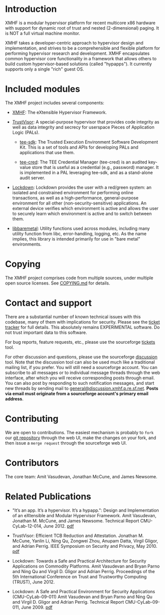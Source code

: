 Introduction
============

XMHF is a modular hypervisor platform for recent multicore x86
hardware with support for dynamic root of trust and nested
(2-dimensional) paging.  It is NOT a full virtual machine monitor.

XMHF takes a developer-centric approach to hypervisor design and
implementation, and strives to be a comprehensible and flexible
platform for performing hypervisor research and development. XMHF
encapsulates common hypervisor core functionality in a framework that
allows others to build custom hypervisor-based solutions (called
"hypapps"). It currently supports only a single "rich" guest OS.

Included modules
================

The XMHF project includes several components:

* [XMHF](xmhf): The eXtensible Hypervisor Framework.

* [TrustVisor](trustvisor): A special-purpose hypervisor that provides
  code integrity as well as data integrity and secrecy for userspace
  Pieces of Application Logic (PALs).

    * [tee-sdk](tee-sdk): The Trusted Execution Environment Software
      Development Kit. This is a set of tools and APIs for developing
      PALs and applications that use them.

    * [tee-cred](tee-cred): The TEE Credential Manager (tee-cred) is
      an audited key-value store that is useful as a credential (e.g.,
      password) manager.  It is implemented in a PAL leveraging
      tee-sdk, and as a stand-alone audit server.

* [Lockdown](lockdown): Lockdown provides the user with a red/green
  system: an isolated and constrained environment for performing
  online transactions, as well as a high-performance, general-purpose
  environment for all other (non-security-sensitive) applications. An
  external device verifies which environment is active and allows the
  user to securely learn which environment is active and to switch
  between them.

* [libbaremetal](libbaremetal): Utility functions used across modules,
  including many utility function from libc, error-handling, logging,
  etc.  As the name implies, this library is intended primarily for
  use in "bare metal" environments.

Copying
=======

The XMHF project comprises code from multiple sources, under multiple
open source licenses. See [COPYING.md](COPYING.md) for details.

Contact and support
===================

There are a substantial number of known technical issues with this
codebase, many of them with implications for security.  Please see the
[ticket tracker](https://sourceforge.net/p/xmhf/tickets/) for full
details. This absolutely remains EXPERIMENTAL software. Do not trust
important data to this software.

For bug reports, feature requests, etc., please use the sourceforge
[tickets](https://sourceforge.net/p/xmhf/tickets/) tool.

For other discussion and questions, please use the sourceforge
[discussion](https://sourceforge.net/p/xmhf/discussion/) tool. Note
that the discussion tool can also be used much like a traditional
mailing list, if you prefer. You will still need a sourceforge
account. You can subscribe to all messages or to individual message
threads through the web interface, after which you will receive
corresponding posts through email. You can also post by responding to
such notification messages, and start new threads by sending mail to
<general@discussion.xmhf.p.re.sf.net>. **Posts via email must
originate from a sourceforge account's primary email address**.

Contributing
============

We are open to contributions. The easiest mechanism is probably to
`fork` our [git repository](https://sourceforge.net/p/xmhf/xmhf/)
through the web UI, make the changes on your fork, and then issue a
`merge request` through the sourceforge web UI.

Contributors
============

The core team: Amit Vasudevan, Jonathan McCune, and James Newsome.

Related Publications
====================

* "It’s an app. It’s a hypervisor. It’s a hypapp.": Design and
  Implementation of an eXtensible and Modular Hypervisor
  Framework. Amit Vasudevan, Jonathan M. McCune, and James
  Newsome. Technical Report CMU-CyLab-12-014, June 2012.
  [pdf](http://www.cylab.cmu.edu/files/pdfs/tech_reports/CMUCyLab12014.pdf)

* TrustVisor: Efficient TCB Reduction and Attestation.  Jonathan
  M. McCune, Yanlin Li, Ning Qu, Zongwei Zhou, Anupam Datta, Virgil
  Gligor, and Adrian Perrig. IEEE Symposium on Security and Privacy,
  May 2010. [pdf](http://www.ece.cmu.edu/~jmmccune/papers/MLQZDGP2010.pdf)

* Lockdown: Towards a Safe and Practical Architecture for Security
  Applications on Commodity Platforms.  Amit Vasudevan and Bryan Parno
  and Ning Qu and Virgil D. Gligor and Adrian Perrig. Proceedings of
  the 5th International Conference on Trust and Trustworthy Computing
  (TRUST), June 2012.

* Lockdown: A Safe and Practical Environment for Security Applications
  (CMU-CyLab-09-011) Amit Vasudevan and Bryan Parno and Ning Qu and
  Virgil D. Gligor and Adrian Perrig. Technical Report
  CMU-CyLab-09-011, June 2009.
  [pdf](http://www.cylab.cmu.edu/files/pdfs/tech_reports/CMUCyLab09011.pdf)

